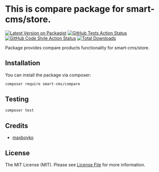 # This is compare package for smart-cms/store.

[![Latest Version on Packagist](https://img.shields.io/packagist/v/smart-cms/compare.svg?style=flat-square)](https://packagist.org/packages/smart-cms/compare)
[![GitHub Tests Action Status](https://img.shields.io/github/actions/workflow/status/smart-cms/compare/run-tests.yml?branch=main&label=tests&style=flat-square)](https://github.com/smart-cms/compare/actions?query=workflow%3Arun-tests+branch%3Amain)
[![GitHub Code Style Action Status](https://img.shields.io/github/actions/workflow/status/smart-cms/compare/fix-php-code-style-issues.yml?branch=main&label=code%20style&style=flat-square)](https://github.com/smart-cms/compare/actions?query=workflow%3A"Fix+PHP+code+style+issues"+branch%3Amain)
[![Total Downloads](https://img.shields.io/packagist/dt/smart-cms/compare.svg?style=flat-square)](https://packagist.org/packages/smart-cms/compare)

Package provides compare products functionality for smart-cms/store.

## Installation

You can install the package via composer:

```bash
composer require smart-cms/compare
```

## Testing

```bash
composer test
```

## Credits

-   [maxboyko](https://github.com/maxboiko)

## License

The MIT License (MIT). Please see [License File](LICENSE.md) for more information.
